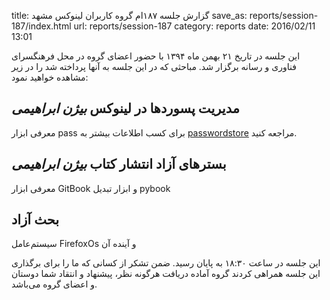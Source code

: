 title: گزارش جلسه ۱۸۷ام گروه کاربران لینوکس مشهد
save_as: reports/session-187/index.html
url: reports/session-187
category: reports
date: 2016/02/11 13:01

این جلسه در تاریخ ۲۱ بهمن ماه ۱۳۹۴ با حضور اعضای گروه در محل فرهنگسرای فناوری و رسانه برگزار شد. مباحثی که در این جلسه به آنها پرداخته شد را در زیر مشاهده خواهید نمود:

<!--more-->

## مدیریت پسوردها در لینوکس *بیژن ابراهیمی*
معرفی ابزار pass برای کسب اطلاعات بیشتر به [passwordstore](https://www.passwordstore.org/) مراجعه کنید.

## بسترهای آزاد انتشار کتاب *بیژن ابراهیمی*
معرفی ابزار GitBook و ابزار تبدیل pybook

## بحث آزاد
سیستم‌عامل FirefoxOs و آینده آن

این جلسه در ساعت ۱۸:۳۰ به پایان رسید. ضمن تشکر از کسانی که ما را برای برگذاری این جلسه همراهی کردند گروه آماده دریافت هرگونه نظر، پیشنهاد و انتقاد شما دوستان و اعضای گروه می‌باشد.
